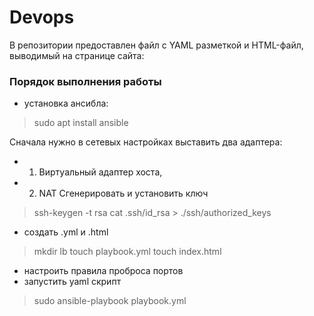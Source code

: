 # Devops

В репозитории предоставлен файл с YAML разметкой и HTML-файл, выводимый на странице сайта:

### Порядок выполнения работы
- установка ансибла:
> sudo apt install ansible

Сначала нужно в сетевых настройках выставить два адаптера: 
- 1. Виртуальный адаптер хоста,
- 2. NAT
Сгенерировать и установить ключ
> ssh-keygen -t rsa
> cat .ssh/id_rsa > ./ssh/authorized_keys

- создать .yml и .html
> mkdir lb
> touch playbook.yml
> touch index.html
- настроить правила проброса портов
- запустить yaml скрипт
> sudo ansible-playbook playbook.yml
